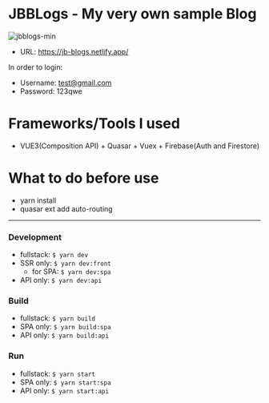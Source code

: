 # JBBLogs - My very own sample Blog

![jbblogs-min](https://github.com/user-attachments/assets/9b2bb4e6-2bba-4819-a945-b40086ff0d2c)


- URL: https://jb-blogs.netlify.app/

In order to login:
- Username: test@gmail.com
- Password: 123qwe


# Frameworks/Tools I used
- VUE3(Composition API) + Quasar + Vuex + Firebase(Auth and Firestore)

# What to do before use
- yarn install
- quasar ext add auto-routing


------------------------------------------

### Development

- fullstack: `$ yarn dev`
- SSR only: `$ yarn dev:front`
  - for SPA: `$ yarn dev:spa`
- API only: `$ yarn dev:api`


### Build

- fullstack: `$ yarn build`
- SPA only: `$ yarn build:spa`
- API only: `$ yarn build:api`

### Run

- fullstack: `$ yarn start`
- SPA only: `$ yarn start:spa`
- API only: `$ yarn start:api`

